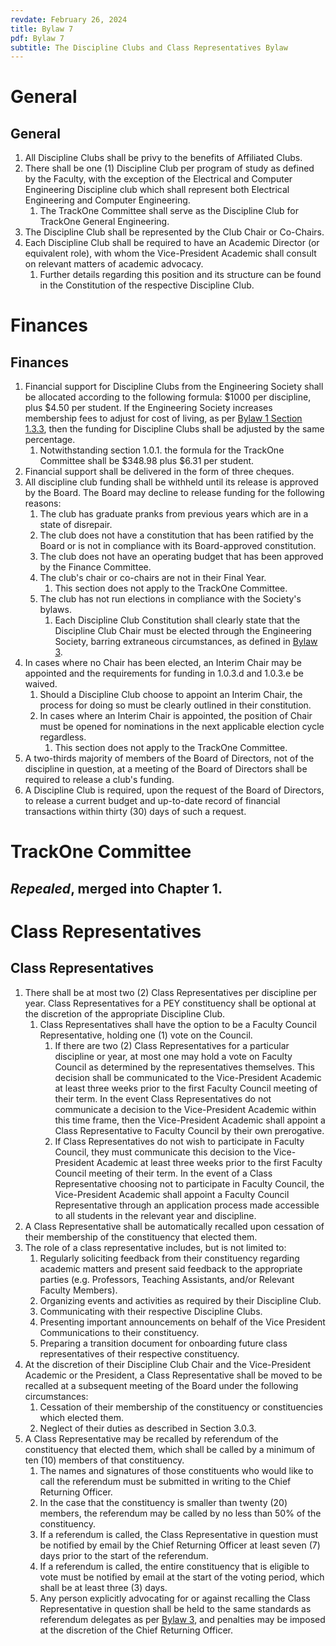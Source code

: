 ```yaml
---
revdate: February 26, 2024
title: Bylaw 7
pdf: Bylaw 7
subtitle: The Discipline Clubs and Class Representatives Bylaw
---
```


# General

## General
1. All Discipline Clubs shall be privy to the benefits of Affiliated Clubs.
1. There shall be one (1) Discipline Club per program of study as defined by the Faculty, with the exception of the Electrical and Computer Engineering Discipline club which shall represent both Electrical Engineering and Computer Engineering.
   1. The TrackOne Committee shall serve as the Discipline Club for TrackOne General Engineering.
1. The Discipline Club shall be represented by the Club Chair or Co-Chairs.
1. Each Discipline Club shall be required to have an Academic Director (or equivalent role), with whom the Vice-President Academic shall consult on relevant matters of academic advocacy.
   1. Further details regarding this position and its structure can be found in the Constitution of the respective Discipline Club.

# Finances

## Finances
1. Financial support for Discipline Clubs from the Engineering Society shall be allocated according to the following formula: $1000 per discipline, plus $4.50 per student. If the Engineering Society increases membership fees to adjust for cost of living, as per [Bylaw 1 Section 1.3.3](bylaw-1.md), then the funding for Discipline Clubs shall be adjusted by the same percentage.
   1. Notwithstanding section 1.0.1. the formula for the TrackOne Committee shall be $348.98 plus $6.31 per student.
1. Financial support shall be delivered in the form of three cheques.
1. All discipline club funding shall be withheld until its release is approved by the Board. The Board may decline to release funding for the following reasons:
   1. The club has graduate pranks from previous years which are in a state of disrepair.
   1. The club does not have a constitution that has been ratified by the Board or is not in compliance with its Board-approved constitution.
   1. The club does not have an operating budget that has been approved by the Finance Committee.
   1. The club's chair or co-chairs are not in their Final Year.
      1. This section does not apply to the TrackOne Committee.
   1. The club has not run elections in compliance with the Society's bylaws.
      1. Each Discipline Club Constitution shall clearly state that the Discipline Club Chair must be elected through the Engineering Society, barring extraneous circumstances, as defined in [Bylaw 3](bylaw-3.md).
1. In cases where no Chair has been elected, an Interim Chair may be appointed and the requirements for funding in 1.0.3.d and 1.0.3.e be waived.
   1. Should a Discipline Club choose to appoint an Interim Chair, the process for doing so must be clearly outlined in their constitution.
   1. In cases where an Interim Chair is appointed, the position of Chair must be opened for nominations in the next applicable election cycle regardless.
      1. This section does not apply to the TrackOne Committee.
1. A two-thirds majority of members of the Board of Directors, not of the discipline in question, at a meeting of the Board of Directors shall be required to release a club's funding.
1. A Discipline Club is required, upon the request of the Board of Directors, to release a current budget and up-to-date record of financial transactions within thirty (30) days of such a request.

# TrackOne Committee

## *Repealed*, merged into Chapter 1.

# Class Representatives

## Class Representatives
1. There shall be at most two (2) Class Representatives per discipline per year. Class Representatives for a PEY constituency shall be optional at the discretion of the appropriate Discipline Club.
   1. Class Representatives shall have the option to be a Faculty Council Representative, holding one (1) vote on the Council.
      1. If there are two (2) Class Representatives for a particular discipline or year, at most one may hold a vote on Faculty Council as determined by the representatives themselves. This decision shall be communicated to the Vice-President Academic at least three weeks prior to  the first Faculty Council meeting of their term. In the event Class Representatives do not communicate a decision to the Vice-President Academic within this time frame, then the Vice-President Academic shall appoint a Class Representative to Faculty Council by their own prerogative.
      1. If Class Representatives do not wish to participate in Faculty Council, they must communicate this decision to the Vice-President Academic at least three weeks prior to the first Faculty Council meeting of their term. In the event of a Class Representative choosing not to participate in Faculty Council, the Vice-President Academic shall appoint a Faculty Council Representative through an application process made accessible to all students in the relevant year and discipline.
1. A Class Representative shall be automatically recalled upon cessation of their membership of the constituency that elected them.
1. The role of a class representative includes, but is not limited to:
   1. Regularly soliciting feedback from their constituency regarding academic matters and present said feedback to the appropriate parties (e.g. Professors, Teaching Assistants, and/or Relevant Faculty Members).
   1. Organizing events and activities as required by their Discipline Club.
   1. Communicating with their respective Discipline Clubs.
   1. Presenting important announcements on behalf of the Vice President Communications to their constituency.
   1. Preparing a transition document for onboarding future class representatives of their respective constituency.
1. At the discretion of their Discipline Club Chair and the Vice-President Academic or the President, a Class Representative shall be moved to be recalled at a subsequent meeting of the Board under the following circumstances:
   1. Cessation of their membership of the constituency or constituencies which elected them.
   1. Neglect of their duties as described in Section 3.0.3.
1. A Class Representative may be recalled by referendum of the constituency that elected them, which shall be called by a minimum of ten (10) members of that constituency.
   1. The names and signatures of those constituents who would like to call the referendum must be submitted in writing to the Chief Returning Officer.
   1. In the case that the constituency is smaller than twenty (20) members, the referendum may be called by no less than 50% of the constituency.
   1. If a referendum is called, the Class Representative in question must be notified by email by the Chief Returning Officer at least seven (7) days prior to the start of the referendum.
   1. If a referendum is called, the entire constituency that is eligible to vote must be notified by email at the start of the voting period, which shall be at least three (3) days.
   1. Any person explicitly advocating for or against recalling the Class Representative in question shall be held to the same standards as referendum delegates as per [Bylaw 3](bylaw-3.md), and penalties may be imposed at the discretion of the Chief Returning Officer.
